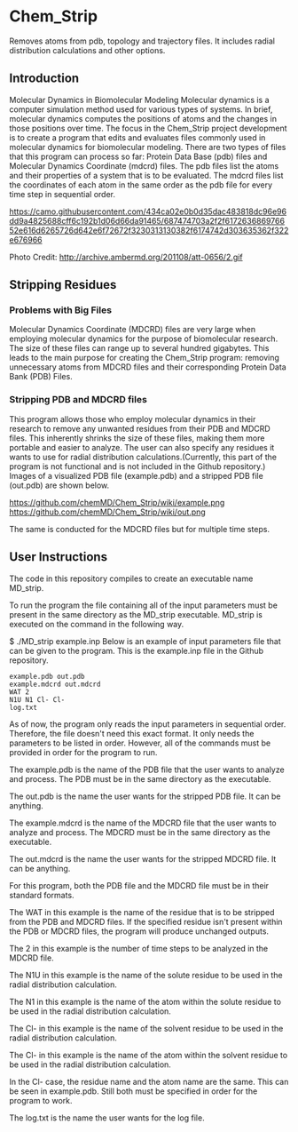 # Chem_Strip
Removes atoms from pdb, topology and trajectory files. It includes radial distribution calculations and other options.

## Introduction

Molecular Dynamics in Biomolecular Modeling
Molecular dynamics is a computer simulation method used for various types of systems. In brief, molecular dynamics computes the positions of atoms and the changes in those positions over time. The focus in the Chem_Strip project development is to create a program that edits and evaluates files commonly used in molecular dynamics for biomolecular modeling. There are two types of files that this program can process so far: Protein Data Base (pdb) files and Molecular Dynamics Coordinate (mdcrd) files. The pdb files list the atoms and their properties of a system that is to be evaluated. The mdcrd files list the coordinates of each atom in the same order as the pdb file for every time step in sequential order.

https://camo.githubusercontent.com/434ca02e0b0d35dac483818dc96e96dd9a4825688cff6c192b1d06d66da91465/687474703a2f2f617263686976652e616d6265726d642e6f72672f3230313130382f6174742d303635362f322e676966

Photo Credit: http://archive.ambermd.org/201108/att-0656/2.gif


## Stripping Residues

### Problems with Big Files
Molecular Dynamics Coordinate (MDCRD) files are very large when employing molecular dynamics for the purpose of biomolecular research. The size of these files can range up to several hundred gigabytes. This leads to the main purpose for creating the Chem_Strip program: removing unnecessary atoms from MDCRD files and their corresponding Protein Data Bank (PDB) Files.

### Stripping PDB and MDCRD files
This program allows those who employ molecular dynamics in their research to remove any unwanted residues from their PDB and MDCRD files. This inherently shrinks the size of these files, making them more portable and easier to analyze. The user can also specify any residues it wants to use for radial distribution calculations.(Currently, this part of the program is not functional and is not included in the Github repository.) Images of a visualized PDB file (example.pdb) and a stripped PDB file (out.pdb) are shown below.

https://github.com/chemMD/Chem_Strip/wiki/example.png
https://github.com/chemMD/Chem_Strip/wiki/out.png

The same is conducted for the MDCRD files but for multiple time steps.


## User Instructions
The code in this repository compiles to create an executable name MD_strip.

To run the program the file containing all of the input parameters must be present in the same directory as the MD_strip executable. MD_strip is executed on the command in the following way.

$ ./MD_strip example.inp
Below is an example of input parameters file that can be given to the program. This is the example.inp file in the Github repository.

```
example.pdb out.pdb
example.mdcrd out.mdcrd
WAT 2
N1U N1 Cl- Cl-
log.txt
```

As of now, the program only reads the input parameters in sequential order. Therefore, the file doesn't need this exact format. It only needs the parameters to be listed in order. However, all of the commands must be provided in order for the program to run.

The example.pdb is the name of the PDB file that the user wants to analyze and process. The PDB must be in the same directory as the executable.

The out.pdb is the name the user wants for the stripped PDB file. It can be anything.

The example.mdcrd is the name of the MDCRD file that the user wants to analyze and process. The MDCRD must be in the same directory as the executable.

The out.mdcrd is the name the user wants for the stripped MDCRD file. It can be anything.

For this program, both the PDB file and the MDCRD file must be in their standard formats.

The WAT in this example is the name of the residue that is to be stripped from the PDB and MDCRD files. If the specified residue isn't present within the PDB or MDCRD files, the program will produce unchanged outputs.

The 2 in this example is the number of time steps to be analyzed in the MDCRD file.

The N1U in this example is the name of the solute residue to be used in the radial distribution calculation.

The N1 in this example is the name of the atom within the solute residue to be used in the radial distribution calculation.

The Cl- in this example is the name of the solvent residue to be used in the radial distribution calculation.

The Cl- in this example is the name of the atom within the solvent residue to be used in the radial distribution calculation.

In the Cl- case, the residue name and the atom name are the same. This can be seen in example.pdb. Still both must be specified in order for the program to work.

The log.txt is the name the user wants for the log file.


